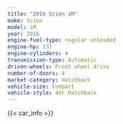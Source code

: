 ```yaml
---
title: "2016 Scion iM"
make: Scion
model: iM
year: 2016
engine-fuel-type: regular unleaded
engine-hp: 137
engine-cylinders: 4
transmission-type: Automatic
driven-wheels: Front wheel drive
number-of-doors: 4
market-category: Hatchback
vehicle-size: Compact
vehicle-style: 4dr Hatchback
---
```


{{< car_info >}}
